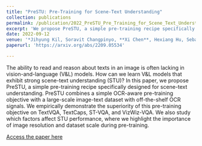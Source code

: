 ```yaml
---
title: "PreSTU: Pre-Training for Scene-Text Understanding"
collection: publications
permalink: /publication/2022_PreSTU_Pre_Training_for_Scene_Text_Understanding
excerpt: 'We propose PreSTU, a simple pre-training recipe specifically designed for scene-text understanding.'
date: 2022-09-12
venue: '*Jihyung Kil, Soravit Changpinyo, **Xi Chen**, Hexiang Hu, Sebastian Goodman, Wei-Lun Chao, Radu Soricut, arXiv:2209.05534 (2022)*'
paperurl: 'https://arxiv.org/abs/2209.05534'

---
```


The ability to read and reason about texts in an image is often lacking in vision-and-language (V&L) models. How can we learn V&L models that exhibit strong scene-text understanding (STU)? In this paper, we propose PreSTU, a simple pre-training recipe specifically designed for scene-text understanding. PreSTU combines a simple OCR-aware pre-training objective with a large-scale image-text dataset with off-the-shelf OCR signals. We empirically demonstrate the superiority of this pre-training objective on TextVQA, TextCaps, ST-VQA, and VizWiz-VQA. We also study which factors affect STU performance, where we highlight the importance of image resolution and dataset scale during pre-training.

[Access the paper here](https://arxiv.org/abs/2209.05534)

